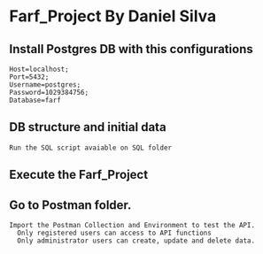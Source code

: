 # Farf_Project By Daniel Silva

  ## Install Postgres DB with this configurations
  
    Host=localhost;
    Port=5432;
    Username=postgres;
    Password=1029384756;
    Database=farf
      
  ## DB structure and initial data
      
    Run the SQL script avaiable on SQL folder

  ## Execute the Farf_Project
  
  
  ## Go to Postman folder.
    Import the Postman Collection and Environment to test the API.       
      Only registered users can access to API functions
      Only administrator users can create, update and delete data.
